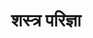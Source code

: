 ---
title: शस्त्र परिज्ञा
trans: shastra-parigya
alt_trans: 
  - shastra-parigna

type: chapter

order:
  aagam: 
    position: 1
    depth: 1
  book: 
    position: 1
    depth: 2
  chapter:
    position: 3
    depth: 3

parent:
  type: book

children:
  type: lesson
  count: 9

---
